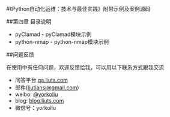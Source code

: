 #《Python自动化运维：技术与最佳实践》附带示例及案例源码

##第四章 目录说明
+ pyClamad - pyClamad模块示例
+ python-nmap - python-nmap模块示例

##问题反馈

在使用中有任何问题，欢迎反馈给我，可以用以下联系方式跟我交流

* 问答平台 [qa.liuts.com](http://qa.liuts.com)
* 邮件(liutiansi@gmail.com)
* weibo: [@yorkoliu](http://weibo.com/u/1775431677)
* blog: [blog.liuts.com](http://blog.liuts.com)
* 微信号：yorkoliu